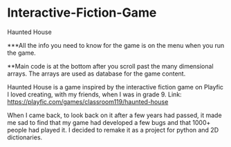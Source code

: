 # Interactive-Fiction-Game
Haunted House

***All the info you need to know for the game is on the menu when you run the game.

  **Main code is at the bottom after you scroll past the many dimensional arrays.
  The arrays are used as database for the game content.

Haunted House is a game inspired by the interactive fiction game on Playfic I loved creating, with my friends, when I was in grade 9.
Link: https://playfic.com/games/classroom119/haunted-house

When I came back, to look back on it after a few years had passed, it made me sad to find that my game had developed a few bugs and that 1000+ people had played it. 
I decided to remake it as a project for python and 2D dictionaries.

